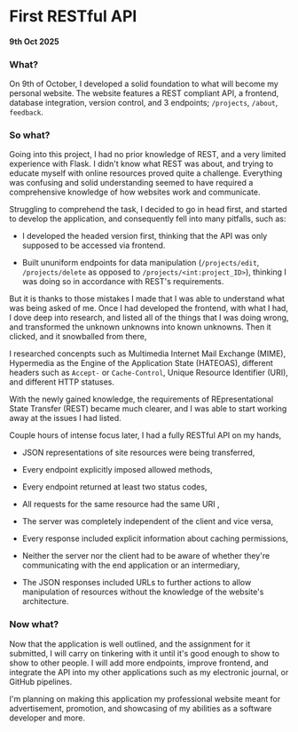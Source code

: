 # First RESTful API

#### 9th Oct 2025

### What?

On 9th of October, I developed a solid foundation to what will become my personal website. The website features a REST compliant API, a frontend, database integration, version control, and 3 endpoints; `/projects`, `/about`, `feedback`.

### So what?

Going into this project, I had no prior knowledge of REST, and a very limited experience with Flask. I didn't know what REST was about, and trying to educate myself with online resources proved quite a challenge. Everything was confusing and solid understanding seemed to have required a comprehensive knowledge of how websites work and communicate. 

Struggling to comprehend the task, I decided to go in head first, and started to develop the application, and consequently fell into many pitfalls, such as:

* I developed the headed version first, thinking that the API was only supposed to be accessed via frontend.

* Built ununiform endpoints for data manipulation (`/projects/edit`, `/projects/delete` as opposed to `/projects/<int:project_ID>`), thinking I was doing so in accordance with REST's requirements.

But it is thanks to those mistakes I made that I was able to understand what was being asked of me. Once I had developed the frontend, with what I had, I dove deep into research, and listed all of the things that I was doing wrong, and transformed the unknown unknowns into known unknowns. Then it clicked, and it snowballed from there,

I researched concenpts such as Multimedia Internet Mail Exchange (MIME), Hypermedia as the Engine of the Application State (HATEOAS), different headers such as `Accept-` or `Cache-Control`, Unique Resource Identifier (URI), and different HTTP statuses.

With the newly gained knowledge, the requirements of REpresentational State Transfer (REST) became much clearer, and I was able to start working away at the issues I had listed.

Couple hours of intense focus later, I had a fully RESTful API on my hands,

* JSON representations of site resources were being transferred,

* Every endpoint explicitly imposed allowed methods,

* Every endpoint returned at least two status codes,

* All requests for the same resource had the same URI ,

* The server was completely independent of the client and vice versa,

* Every response included explicit information about caching permissions,

* Neither the server nor the client had to be aware of whether they're communicating with the end application or an intermediary,

* The JSON responses included URLs to further actions to allow manipulation of resources without the knowledge of the website's architecture.

### Now what?

Now that the application is well outlined, and the assignment for it submitted, I will carry on tinkering with it until it's good enough to show to show to other people. I will add more endpoints, improve frontend, and integrate the API into my other applications such as my electronic journal, or GitHub pipelines. 

I'm planning on making this application my professional website meant for advertisement, promotion, and showcasing of my abilities as a software developer and more.
